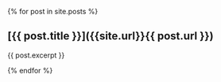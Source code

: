 {% for post in site.posts %}

## [{{ post.title }}]({{site.url}}{{ post.url }})

{{ post.excerpt }}

{% endfor %}